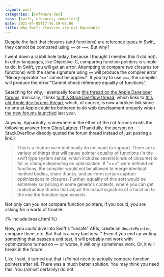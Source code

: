 ```yaml
---
layout: post
categories: [software-dev]
tags: [swift, closures, compilers]
date: 2021-04-05T17:46:59-07:00
title: Why Swift closures are not Equatable
---
```


Despite the fact that closures (and functions) [are reference types](https://docs.swift.org/swift-book/LanguageGuide/Closures.html#ID104) in Swift, they cannot be compared using `==` or `===`. But why?

<!--excerpt-->

I went down a rabbit hole today, because I thought I needed this (I did not). In other languages, like Objective-C, comparing function pointers is simple to do. In Swift, you will get an error. Attempting to compare two closures (or functions) with the same signature using `==` will produce the compiler error "Binary operator '==' cannot be applied". If you try to use `===`, the compiler will produce the error "Cannot check reference equality of functions".

Searching for why, I eventually found [this thread on the Apple Developer forums](https://developer.apple.com/forums/thread/666060?answerId=645336022#645336022). Ironically, it links [to this StackOverflow thread](https://stackoverflow.com/questions/24111984/how-do-you-test-functions-and-closures-for-equality), which links to [this old Apple dev forums thread](https://devforums.apple.com/message/1035180#1035180), which, of course, is now a broken link since no one at Apple could be bothered to do web development properly when [the new forums launched](https://developer.apple.com/news/?id=obvo7r3i) last year.

Anyway. Apparently, somewhere in the ether of the old forums exists the following answer from [Chris Lattner](https://twitter.com/clattner_llvm). (Thankfully, the person on StackOverflow directly quoted the forum thread instead of just posting a link.)

> This is a feature we intentionally do not want to support. There are a variety of things that will cause pointer equality of functions (in the swift type system sense, which includes several kinds of closures) to fail or change depending on optimization. If "===" were defined on functions, the compiler would not be allowed to merge identical method bodies, share thunks, and perform certain capture optimizations in closures. Further, equality of this sort would be extremely surprising in some generics contexts, where you can get reabstraction thunks that adjust the actual signature of a function to the one the function type expects.

Not only can you not compare function pointers, if you could, you are asking for a world of trouble.

{% include break.html %}

Now, you _could_ dive into Swift's "unsafe" APIs, create an `UnsafePointer`, compare them, etc. But that is a very bad idea.&#8482; Even if you end up writing something that passes a unit test, it will probably not work with optimizations turned on &mdash; or worse, it will only sometimes work. Or, it will break in the future.

Like I said, it turned out that I _did not_ need to actually compare function pointers after all. There was a much better solution. You may think you need this. You (almost certainly) do not.
